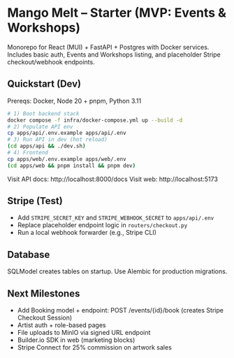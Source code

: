 # Mango Melt – Starter (MVP: Events & Workshops)

Monorepo for React (MUI) + FastAPI + Postgres with Docker services. Includes basic auth, Events and Workshops listing, and placeholder Stripe checkout/webhook endpoints.

## Quickstart (Dev)
Prereqs: Docker, Node 20 + pnpm, Python 3.11

```bash
# 1) Boot backend stack
docker compose -f infra/docker-compose.yml up --build -d
# 2) Populate API env
cp apps/api/.env.example apps/api/.env
# 3) Run API in dev (hot reload)
(cd apps/api && ./dev.sh)
# 4) Frontend
cp apps/web/.env.example apps/web/.env
(cd apps/web && pnpm install && pnpm dev)
```

Visit API docs: http://localhost:8000/docs
Visit web: http://localhost:5173

## Stripe (Test)
- Add `STRIPE_SECRET_KEY` and `STRIPE_WEBHOOK_SECRET` to `apps/api/.env`
- Replace placeholder endpoint logic in `routers/checkout.py`
- Run a local webhook forwarder (e.g., Stripe CLI)

## Database
SQLModel creates tables on startup. Use Alembic for production migrations.

## Next Milestones
- Add Booking model + endpoint: POST /events/{id}/book (creates Stripe Checkout Session)
- Artist auth + role-based pages
- File uploads to MinIO via signed URL endpoint
- Builder.io SDK in web (marketing blocks)
- Stripe Connect for 25% commission on artwork sales
